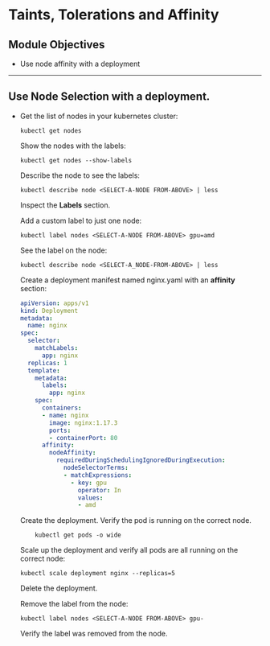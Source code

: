 # Taints, Tolerations and Affinity

## Module Objectives

- Use node affinity with a deployment

---

## Use Node Selection with a deployment.

- Get the list of nodes in your kubernetes cluster:

    ```shell
    kubectl get nodes
    ```

  Show the nodes with the labels:

    ```shell
    kubectl get nodes --show-labels
    ```

    Describe the node to see the labels:

    ```shell
    kubectl describe node <SELECT-A-NODE FROM-ABOVE> | less
    ```

    Inspect the **Labels** section.

    Add a custom label to just one node:

    ```shell
    kubectl label nodes <SELECT-A-NODE FROM-ABOVE> gpu=amd
    ```

    See the label on the node:

    ```shell
    kubectl describe node <SELECT-A_NODE-FROM-ABOVE> | less
    ```

    Create a deployment manifest named nginx.yaml with an **affinity**
    section:

    ```yaml
    apiVersion: apps/v1
    kind: Deployment
    metadata:
      name: nginx
    spec:
      selector:
        matchLabels:
          app: nginx
      replicas: 1
      template:
        metadata:
          labels:
            app: nginx
        spec:
          containers:
          - name: nginx
            image: nginx:1.17.3
            ports:
            - containerPort: 80
          affinity:
            nodeAffinity:
              requiredDuringSchedulingIgnoredDuringExecution:
                nodeSelectorTerms:
                - matchExpressions:
                  - key: gpu
                    operator: In
                    values:
                    - amd
    ```

    Create the deployment.
    Verify the pod is running on the correct node.

    ```shell
        kubectl get pods -o wide
    ```

    Scale up the deployment and verify all pods are all running
    on the correct node:

    ```shell
    kubectl scale deployment nginx --replicas=5
    ```

    Delete the deployment.

    Remove the label from the node:

    ```shell
    kubectl label nodes <SELECT-A-NODE FROM-ABOVE> gpu-
    ```

    Verify the label was removed from the node.
